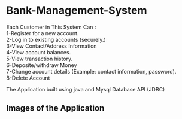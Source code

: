 # Bank-Management-System

 Each Customer in This System Can :</br>
 1-Register for a new account.</br>
 2-Log in to existing accounts (securely.)</br>
 3-View Contact/Address Information </br>
 4-View account balances.</br>
 5-View transaction history.</br>
 6-Deposite/withdraw Money</br>
 7-Change account details (Example: contact information, password).</br>
 8-Delete Account</br>
                          
                          
The Application built using java and Mysql Database API (JDBC)</br>


## Images of the Application
